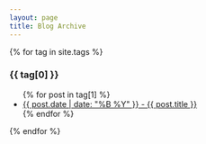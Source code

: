 ```yaml
---
layout: page
title: Blog Archive
---
```


{% for tag in site.tags %}
  <h3>{{ tag[0] }}</h3>
  <ul>
    {% for post in tag[1] %}
      <li><a href="/marcelsblog/{{ post.url }}">{{ post.date | date: "%B %Y" }} - {{ post.title }}</a></li>
    {% endfor %}
  </ul>
{% endfor %}